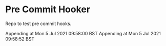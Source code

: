 # Pre Commit Hooker 

Repo to test pre commit hooks.


Appending at Mon  5 Jul 2021 09:58:00 BST
Appending at Mon  5 Jul 2021 09:58:52 BST
